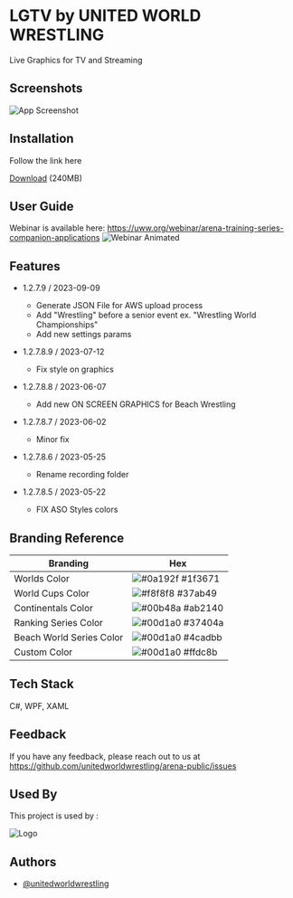 
# LGTV by UNITED WORLD WRESTLING

Live Graphics for TV and Streaming


## Screenshots

![App Screenshot](https://i.giphy.com/media/VcngDaqS0bFoN0VY4l/giphy.webp)

  
## Installation

Follow the link here

[Download](https://we.tl/t-IFSD7lFZmp) (240MB)

## User Guide
Webinar is available here: https://uww.org/webinar/arena-training-series-companion-applications
![Webinar Animated](https://i.giphy.com/media/W3lO24167RSMC8ccZf/giphy.webp)

## Features
* 1.2.7.9 / 2023-09-09
  * Generate JSON File for AWS upload process
  * Add "Wrestling" before a senior event ex. "Wrestling World Championships"
  * Add new settings params

* 1.2.7.8.9 / 2023-07-12
  * Fix style on graphics

* 1.2.7.8.8 / 2023-06-07
  * Add new ON SCREEN GRAPHICS for Beach Wrestling

* 1.2.7.8.7 / 2023-06-02
  * Minor fix

* 1.2.7.8.6 / 2023-05-25
  * Rename recording folder

* 1.2.7.8.5 / 2023-05-22
  * FIX ASO Styles colors


## Branding Reference

| Branding             | Hex                                                                |
| ----------------- | ------------------------------------------------------------------ |
| Worlds Color | ![#0a192f](https://via.placeholder.com/10/1f3671?text=+) #1f3671 |
| World Cups Color | ![#f8f8f8](https://via.placeholder.com/10/37ab49?text=+) #37ab49 |
| Continentals Color | ![#00b48a](https://via.placeholder.com/10/ab2140?text=+) #ab2140 |
| Ranking Series Color | ![#00d1a0](https://via.placeholder.com/10/37404a?text=+) #37404a |
| Beach World Series Color | ![#00d1a0](https://via.placeholder.com/10/4cadbb?text=+) #4cadbb |
| Custom Color | ![#00d1a0](https://via.placeholder.com/10/ffdc8b?text=+) #ffdc8b |




## Tech Stack

C#, WPF, XAML

  
## Feedback

If you have any feedback, please reach out to us at https://github.com/unitedworldwrestling/arena-public/issues

  
## Used By

This project is used by :


  
![Logo](https://www.passportme.com//AffiliateBrandLogos/567175267_10292016_828420.jpg)

    
## Authors

- [@unitedworldwrestling](https://www.github.com/unitedworldwrestling)

  

